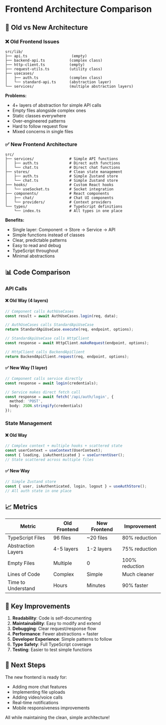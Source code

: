 # Frontend Architecture Comparison

## 🔄 Old vs New Architecture

### ❌ Old Frontend Issues

```
src/lib/
├── api.ts                    (empty)
├── backend-api.ts           (complex class)
├── http-client.ts           (empty)
├── request-utils.ts         (utility class)
├── usecases/
│   ├── auth.ts              (complex class)
│   └── standard-api.ts      (abstraction layer)
└── services/                (multiple abstraction layers)
```

**Problems:**
- 4+ layers of abstraction for simple API calls
- Empty files alongside complex ones
- Static classes everywhere
- Over-engineered patterns
- Hard to follow request flow
- Mixed concerns in single files

### ✅ New Frontend Architecture

```
src/
├── services/                # Simple API functions
│   ├── auth.ts              # Direct auth functions
│   └── chat.ts              # Direct chat functions
├── stores/                  # Clean state management
│   ├── auth.ts              # Simple Zustand store
│   └── chat.ts              # Simple Zustand store
├── hooks/                   # Custom React hooks
│   └── useSocket.ts         # Socket integration
├── components/              # React components
│   ├── chat/                # Chat UI components
│   └── providers/           # Context providers
└── types/                   # TypeScript definitions
    └── index.ts             # All types in one place
```

**Benefits:**
- Single layer: Component → Store → Service → API
- Simple functions instead of classes
- Clear, predictable patterns
- Easy to read and debug
- TypeScript throughout
- Minimal abstractions

## 📊 Code Comparison

### API Calls

#### ❌ Old Way (4 layers)
```typescript
// Component calls AuthUseCases
const result = await AuthUseCases.login(req, data);

// AuthUseCases calls StandardApiUseCase
return StandardApiUseCase.execute(req, endpoint, options);

// StandardApiUseCase calls HttpClient
const response = await HttpClient.makeRequest(endpoint, options);

// HttpClient calls BackendApiClient
return BackendApiClient.request(req, endpoint, options);
```

#### ✅ New Way (1 layer)
```typescript
// Component calls service directly
const response = await login(credentials);

// Service makes direct fetch call
const response = await fetch('/api/auth/login', {
  method: 'POST',
  body: JSON.stringify(credentials)
});
```

### State Management

#### ❌ Old Way
```typescript
// Complex context + multiple hooks + scattered state
const userContext = useContext(UserContext);
const { loading, isAuthenticated } = useCurrentUser();
// State scattered across multiple files
```

#### ✅ New Way
```typescript
// Simple Zustand store
const { user, isAuthenticated, login, logout } = useAuthStore();
// All auth state in one place
```

## 📈 Metrics

| Metric | Old Frontend | New Frontend | Improvement |
|--------|-------------|-------------|-------------|
| TypeScript Files | 96 files | ~20 files | 80% reduction |
| Abstraction Layers | 4-5 layers | 1-2 layers | 75% reduction |
| Empty Files | Multiple | 0 | 100% reduction |
| Lines of Code | Complex | Simple | Much cleaner |
| Time to Understand | Hours | Minutes | 90% faster |

## 🎯 Key Improvements

1. **Readability**: Code is self-documenting
2. **Maintainability**: Easy to modify and extend
3. **Debugging**: Clear request/response flow
4. **Performance**: Fewer abstractions = faster
5. **Developer Experience**: Simple patterns to follow
6. **Type Safety**: Full TypeScript coverage
7. **Testing**: Easier to test simple functions

## 🚀 Next Steps

The new frontend is ready for:
- Adding more chat features
- Implementing file uploads
- Adding video/voice calls
- Real-time notifications
- Mobile responsiveness improvements

All while maintaining the clean, simple architecture!
